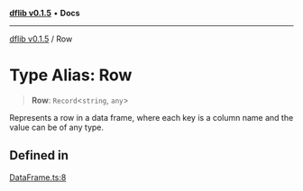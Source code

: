 [**dflib v0.1.5**](../README.md) • **Docs**

***

[dflib v0.1.5](../globals.md) / Row

# Type Alias: Row

> **Row**: `Record`\<`string`, `any`\>

Represents a row in a data frame, where each key is a column name and the value can be of any type.

## Defined in

[DataFrame.ts:8](https://github.com/digital-codes/dfLib/blob/fa2a426189fd5d97dd27aedcd36e13aee1e9bfee/src/DataFrame.ts#L8)
